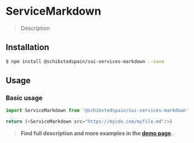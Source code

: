 # ServiceMarkdown

> Description

<!-- ![](./assets/preview.png) -->

## Installation

```sh
$ npm install @schibstedspain/sui-services-markdown --save
```

## Usage

### Basic usage
```js
import ServiceMarkdown from '@schibstedspain/sui-services-markdown'

return (<ServiceMarkdown src="https://mycdn.com/myfile.md"/>)
```


> **Find full description and more examples in the [demo page](#).**
